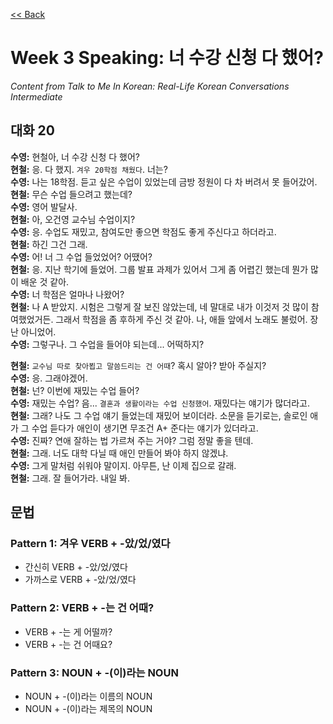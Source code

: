 [<< Back](index.md)

# Week 3 Speaking: 너 수강 신청 다 했어?
*Content from Talk to Me In Korean: Real-Life Korean Conversations Intermediate*

## 대화 20
**수영:** 현철아, 너 수강 신청 다 했어?  
**현철:** 응. 다 했지. `겨우 20학점 채웠다`. 너는?  
**수영:** 나는 18학점. 듣고 싶은 수업이 있었는데 금방 정원이 다 차 버려서 못 들어갔어.  
**현철:** 무슨 수업 들으려고 했는데?  
**수영:** 영어 발달사.  
**현철:** 아, 오건영 교수님 수업이지?  
**수영:** 응. 수업도 재밌고, 참여도만 좋으면 학점도 좋게 주신다고 하더라고.  
**현철:** 하긴 그건 그래.  
**수영:** 어! 너 그 수업 들었었어? 어땠어?  
**현철:** 응. 지난 학기에 들었어. 그룹 발표 과제가 있어서 그게 좀 어렵긴 했는데 뭔가 많이 배운 것 같아.  
**수영:** 너 학점은 얼마나 나왔어?  
**현철:** 나 A 받았지. 시험은 그렇게 잘 보진 않았는데, 네 말대로 내가 이것저 것 많이 참여했었거든. 그래서 학점을 좀 후하게 주신 것 같아. 나, 애들 앞에서 노래도 불렀어. 장난 아니었어.  
**수영:** 그렇구나. 그 수업을 들어야 되는데... 어떡하지?  

**현철:** `교수님 따로 찾아뵙고 말씀드리는 건 어때`? 혹시 알아? 받아 주실지?  
**수영:** 응. 그래야겠어.  
**현철:** 넌? 이번에 재밌는 수업 들어?  
**수영:** 재밌는 수업? 음... `결혼과 생활이라는 수업 신청했어`. 재밌다는 얘기가 많더라고.  
**현철:** 그래? 나도 그 수업 얘기 들었는데 재밌어 보이더라. 소문을 듣기로는, 솔로인 애가 그 수업 듣다가 애인이 생기면 무조건 A+ 준다는 얘기가 있더라고.  
**수영:** 진짜? 연애 잘하는 법 가르쳐 주는 거야? 그럼 정말 좋을 텐데.  
**현철:** 그래. 너도 대학 다닐 때 애인 만들어 봐야 하지 않겠냐.  
**수영:** 그게 말처럼 쉬워야 말이지. 아무튼, 난 이제 집으로 갈래.  
**현철:** 그래. 잘 들어가라. 내일 봐.  


## 문법
### Pattern 1: 겨우 VERB + -았/었/였다
- 간신히 VERB + -았/었/였다
- 가까스로 VERB + -았/었/였다
### Pattern 2: VERB + -는 건 어때?
- VERB + -는 게 어떨까?
- VERB + -는 건 어때요?
### Pattern 3: NOUN + -(이)라는 NOUN
- NOUN + -(이)라는 이름의 NOUN
- NOUN + -(이)라는 제목의 NOUN
